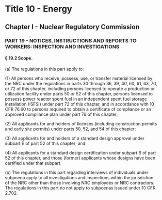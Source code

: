 
# Title 10 - Energy
## Chapter I - Nuclear Regulatory Commission
### PART 19 - NOTICES, INSTRUCTIONS AND REPORTS TO WORKERS: INSPECTION AND INVESTIGATIONS
#### § 19.2 Scope.

(a) The regulations in this part apply to:

(1) All persons who receive, possess, use, or transfer material licensed by the NRC under the regulations in parts 30 through 36, 39, 40, 60, 61, 63, 70, or 72 of this chapter, including persons licensed to operate a production or utilization facility under parts 50 or 52 of this chapter, persons licensed to possess power reactor spent fuel in an independent spent fuel storage installation (ISFSI) under part 72 of this chapter, and in accordance with 10 CFR 76.60 to persons required to obtain a certificate of compliance or an approved compliance plan under part 76 of this chapter;

(2) All applicants for and holders of licenses (including construction permits and early site permits) under parts 50, 52, and 54 of this chapter;

(3) All applicants for and holders of a standard design approval under subpart E of part 52 of this chapter; and

(4) All applicants for a standard design certification under subpart B of part 52 of this chapter, and those (former) applicants whose designs have been certified under that subpart.

(b) The regulations in this part regarding interviews of individuals under subpoena apply to all investigations and inspections within the jurisdiction of the NRC other than those involving NRC employees or NRC contractors. The regulations in this part do not apply to subpoenas issued under 10 CFR 2.702.

